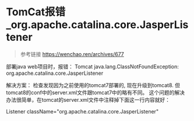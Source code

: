 # TomCat报错_org.apache.catalina.core.JasperListener

>  参考链接
> <https://wenchao.ren/archives/677>
>
>
>

部署java web项目时，报错：
Tomcat java.lang.ClassNotFoundException: org.apache.catalina.core.JasperListener

解决方案：
检查发现因为之前使用的tomcat7部署的, 现在升级到tomcat8. 但tomcat8的conf中的server.xml文件跟tomcat7中的略有不同。
这个问题的解决办法很简单，在tomcat的server.xml文件中注释掉下面这一行内容就好：

Listener className="org.apache.catalina.core.JasperListener"  
 
